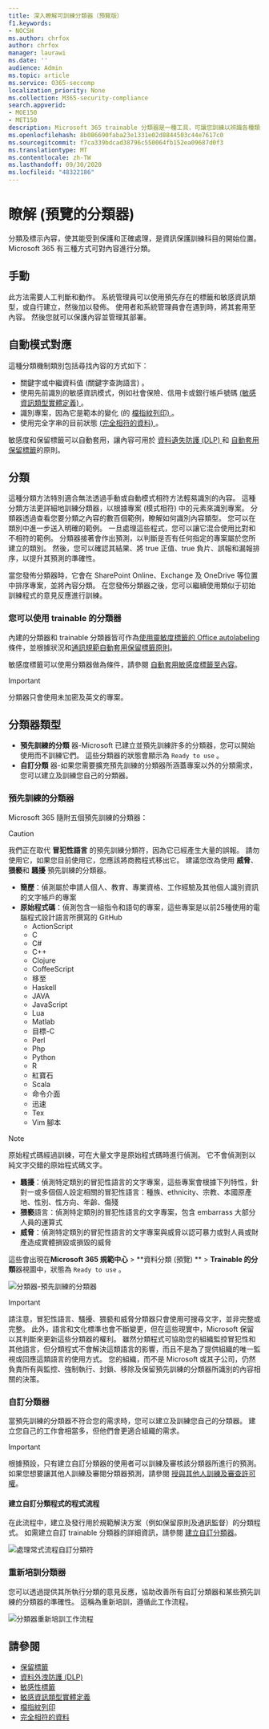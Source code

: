 ```yaml
---
title: 深入瞭解可訓練分類器（預覽版）
f1.keywords:
- NOCSH
ms.author: chrfox
author: chrfox
manager: laurawi
ms.date: ''
audience: Admin
ms.topic: article
ms.service: O365-seccomp
localization_priority: None
ms.collection: M365-security-compliance
search.appverid:
- MOE150
- MET150
description: Microsoft 365 trainable 分類器是一種工具，可讓您訓練以辨識各種類型的內容，方法是將它肯定和否定的範例，以查看。 在訓練分類器之後，請確認其結果是否正確。 然後，您可以使用它來搜尋組織的內容，並將其分類，以套用保留或敏感度標籤，或將其包含在資料遺失防護 (DLP) 或保留原則。
ms.openlocfilehash: 8b086690faba23e1331e02d8844503c44e7617c0
ms.sourcegitcommit: f7ca339bdcad38796c550064fb152ea09687d0f3
ms.translationtype: MT
ms.contentlocale: zh-TW
ms.lasthandoff: 09/30/2020
ms.locfileid: "48322186"
---
```

# <a name="learn-about-classifiers-preview"></a>瞭解 (預覽的分類器) 

分類及標示內容，使其能受到保護和正確處理，是資訊保護訓練科目的開始位置。 Microsoft 365 有三種方式可對內容進行分類。

## <a name="manually"></a>手動

此方法需要人工判斷和動作。 系統管理員可以使用預先存在的標籤和敏感資訊類型，或自行建立，然後加以發佈。 使用者和系統管理員會在遇到時，將其套用至內容。 然後您就可以保護內容並管理其部署。

## <a name="automated-pattern-matching"></a>自動模式對應

這種分類機制類別包括尋找內容的方式如下：

- 關鍵字或中繼資料值 (關鍵字查詢語言) 。
- 使用先前識別的敏感資訊模式，例如社會保險、信用卡或銀行帳戶號碼 [ (敏感資訊類型實體定義) ](sensitive-information-type-entity-definitions.md)。
- 識別專案，因為它是範本的變化 (的 [ 檔指紋列印) ](document-fingerprinting.md)。
- 使用完全字串的目前狀態 [ (完全相符的資料) ](create-custom-sensitive-information-types-with-exact-data-match-based-classification.md)。

敏感度和保留標籤可以自動套用，讓內容可用於 [資料遺失防護 (DLP) ](data-loss-prevention-policies.md) 和 [自動套用保留標籤](apply-retention-labels-automatically.md)的原則。

## <a name="classifiers"></a>分類

這種分類方法特別適合無法透過手動或自動模式相符方法輕易識別的內容。 這種分類方法更詳細地訓練分類器，以根據專案 (模式相符) 中的元素來識別專案。 分類器透過查看您要分類之內容的數百個範例，瞭解如何識別內容類型。 您可以在類別中進一步送入明確的範例。 一旦處理這些程式，您可以讓它混合使用比對和不相符的範例。 分類器接著會作出預測，以判斷是否有任何指定的專案屬於您所建立的類別。 然後，您可以確認其結果、將 true 正值、true 負片、誤報和漏報排序，以提升其預測的準確性。 

當您發佈分類器時，它會在 SharePoint Online、Exchange 及 OneDrive 等位置中排序專案，並將內容分類。 在您發佈分類器之後，您可以繼續使用類似于初始訓練程式的意見反應進行訓練。

### <a name="where-you-can-use-trainable-classifiers"></a>您可以使用 trainable 的分類器
內建的分類器和 trainable 分類器皆可作為[使用靈敏度標籤的 Office autolabeling](apply-sensitivity-label-automatically.md)條件，並根據狀況和[通訊規範](communication-compliance.md)[自動套用保留標籤原則](apply-retention-labels-automatically.md#configuring-conditions-for-auto-apply-retention-labels)。 

敏感度標籤可以使用分類器做為條件，請參閱 [自動套用敏感度標籤至內容](apply-sensitivity-label-automatically.md)。

> [!IMPORTANT]
> 分類器只會使用未加密及英文的專案。

## <a name="types-of-classifiers"></a>分類器類型

- **預先訓練的分類** 器-Microsoft 已建立並預先訓練許多的分類器，您可以開始使用而不訓練它們。 這些分類器的狀態會顯示為 `Ready to use` 。
- **自訂分類** 器-如果您需要擴充預先訓練的分類器所涵蓋專案以外的分類需求，您可以建立及訓練您自己的分類器。

### <a name="pre-trained-classifiers"></a>預先訓練的分類器

Microsoft 365 隨附五個預先訓練的分類器：

> [!CAUTION]
> 我們正在取代 **冒犯性語言** 的預先訓練分類符，因為它已經產生大量的誤報。 請勿使用它，如果您目前使用它，您應該將商務程式移出它。 建議您改為使用 **威脅**、 **猥褻**和 **騷擾** 預先訓練的分類器。

- **簡歷**：偵測屬於申請人個人、教育、專業資格、工作經驗及其他個人識別資訊的文字帳戶的專案
- **原始程式碼**：偵測包含一組指令和語句的專案，這些專案是以前25種使用的電腦程式設計語言所撰寫的 GitHub
    - ActionScript
    - C
    - C#
    - C++
    - Clojure
    - CoffeeScript
    - 移至
    - Haskell
    - JAVA
    - JavaScript
    - Lua
    - Matlab
    - 目標-C
    - Perl
    - Php
    - Python
    - R
    - 紅寶石
    - Scala
    - 命令介面
    - 迅速
    - Tex
    - Vim 腳本

> [!NOTE]
> 原始程式碼經過訓練，可在大量文字是原始程式碼時進行偵測。 它不會偵測到以純文字交錯的原始程式碼文字。

- **騷擾**：偵測特定類別的冒犯性語言的文字專案，這些專案會根據下列特性，針對一或多個個人設定相關的冒犯性語言：種族、ethnicity、宗教、本國原產地、性別、性方向、年齡、傷殘
- **猥褻**語言：偵測特定類別的冒犯性語言的文字專案，包含 embarrass 大部分人員的運算式
- **威脅**：偵測特定類別的冒犯性語言的文字專案與威脅以認可暴力或對人員或財產造成實體損毀或損毀的威脅

這些會出現在**Microsoft 365 規範中心**  >  **資料分類 (預覽) **  >  **Trainable 的分類**器視圖中，狀態為 `Ready to use` 。

![分類器-預先訓練的分類器](../media/classifiers-ready-to-use-classifiers.png)

> [!IMPORTANT]
> 請注意，冒犯性語言、騷擾、猥褻和威脅分類器只會使用可搜尋文字，並非完整或完整。  此外，語言和文化標準也會不斷變更，但在這些現實中，Microsoft 保留以其判斷來更新這些分類器的權利。 雖然分類程式可協助您的組織監控冒犯性和其他語言，但分類程式不會解決這類語言的影響，而且不是為了提供組織的唯一監視或回應這類語言的使用方式。 您的組織，而不是 Microsoft 或其子公司，仍然負責所有與監控、強制執行、封鎖、移除及保留預先訓練的分類器所識別的內容相關的決策。

### <a name="custom-classifiers"></a>自訂分類器

當預先訓練的分類器不符合您的需求時，您可以建立及訓練您自己的分類器。 建立您自己的工作會相當多，但他們會更適合組織的需求。

> [!IMPORTANT]
> 根據預設，只有建立自訂分類器的使用者可以訓練及審核該分類器所進行的預測。 如果您想要讓其他人訓練及審閱分類器預測，請參閱 [授與其他人訓練及審查許可權](classifier-get-started-with.md#give-others-train-and-review-rights)。

#### <a name="process-flow-for-creating-custom-classifiers"></a>建立自訂分類程式的程式流程

在此流程中，建立及發行用於規範解決方案（例如保留原則及通訊監督）的分類程式。 如需建立自訂 trainable 分類器的詳細資訊，請參閱 [建立自訂分類器](classifier-get-started-with.md)。

![處理常式流程自訂分類符](../media/classifier-trainable-classifier-flow.png)

### <a name="retraining-classifiers"></a>重新培訓分類器

您可以透過提供其所執行分類的意見反應，協助改善所有自訂分類器和某些預先訓練的分類器的準確性。 這稱為重新培訓，遵循此工作流程。

![分類器重新培訓工作流程](../media/classifier-retraining-workflow.png)

## <a name="see-also"></a>請參閱

- [保留標籤](retention.md)
- [資料外洩防護 (DLP)](data-loss-prevention-policies.md)
- [敏感性標籤](sensitivity-labels.md)
- [敏感資訊類型實體定義](sensitive-information-type-entity-definitions.md)
- [檔指紋列印](document-fingerprinting.md)
- [完全相符的資料](create-custom-sensitive-information-types-with-exact-data-match-based-classification.md)
